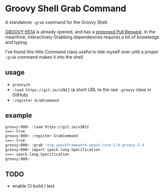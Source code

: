 # Groovy Shell Grab Command

A standalone `:grab` command for the Groovy Shell.

[GROOVY-6514](https://issues.apache.org/jira/browse/GROOVY-6514) is already opened, and has a [proposed Pull Request](https://github.com/apache/groovy/pull/104).  In the meantime, interactively Grabbing dependencies requires a bit of knowledge and typing.

I've found this little Command class useful to tide myself over until a proper `:grab` command makes it into the shell.

## usage

- `groovysh`
- `:load https://git.io/v2N1I` (a short URL to the raw `.groovy` class in GitHub)
- `:register GrabCommand`

## example

```sh
groovy:000> :load https://git.io/v2N1I
===> true
groovy:000> :register GrabCommand
===> true
groovy:000> :grab 'org.spockframework:spock-core:1.0-groovy-2.4'
groovy:000> import spock.lang.Specification 
===> spock.lang.Specification
groovy:000> 
```

## TODO

- enable CI build / test
